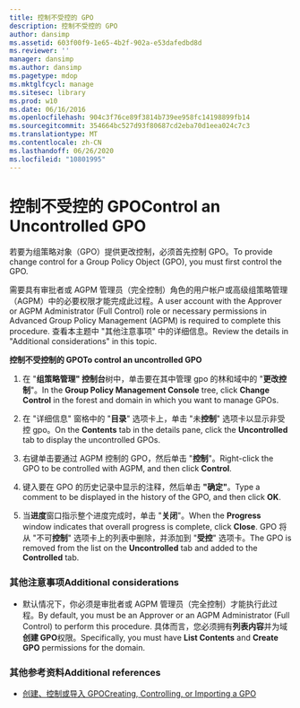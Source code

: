 ```yaml
---
title: 控制不受控的 GPO
description: 控制不受控的 GPO
author: dansimp
ms.assetid: 603f00f9-1e65-4b2f-902a-e53dafedbd8d
ms.reviewer: ''
manager: dansimp
ms.author: dansimp
ms.pagetype: mdop
ms.mktglfcycl: manage
ms.sitesec: library
ms.prod: w10
ms.date: 06/16/2016
ms.openlocfilehash: 904c3f76ce89f3814b739ee958fc14198899fb14
ms.sourcegitcommit: 354664bc527d93f80687cd2eba70d1eea024c7c3
ms.translationtype: MT
ms.contentlocale: zh-CN
ms.lasthandoff: 06/26/2020
ms.locfileid: "10801995"
---
```

# <span data-ttu-id="606c5-103">控制不受控的 GPO</span><span class="sxs-lookup"><span data-stu-id="606c5-103">Control an Uncontrolled GPO</span></span>


<span data-ttu-id="606c5-104">若要为组策略对象（GPO）提供更改控制，必须首先控制 GPO。</span><span class="sxs-lookup"><span data-stu-id="606c5-104">To provide change control for a Group Policy Object (GPO), you must first control the GPO.</span></span>

<span data-ttu-id="606c5-105">需要具有审批者或 AGPM 管理员（完全控制）角色的用户帐户或高级组策略管理（AGPM）中的必要权限才能完成此过程。</span><span class="sxs-lookup"><span data-stu-id="606c5-105">A user account with the Approver or AGPM Administrator (Full Control) role or necessary permissions in Advanced Group Policy Management (AGPM) is required to complete this procedure.</span></span> <span data-ttu-id="606c5-106">查看本主题中 "其他注意事项" 中的详细信息。</span><span class="sxs-lookup"><span data-stu-id="606c5-106">Review the details in "Additional considerations" in this topic.</span></span>

**<span data-ttu-id="606c5-107">控制不受控制的 GPO</span><span class="sxs-lookup"><span data-stu-id="606c5-107">To control an uncontrolled GPO</span></span>**

1.  <span data-ttu-id="606c5-108">在 "**组策略管理" 控制台**树中，单击要在其中管理 gpo 的林和域中的 "**更改控制**"。</span><span class="sxs-lookup"><span data-stu-id="606c5-108">In the **Group Policy Management Console** tree, click **Change Control** in the forest and domain in which you want to manage GPOs.</span></span>

2.  <span data-ttu-id="606c5-109">在 "详细信息" 窗格中的 "**目录**" 选项卡上，单击 "未**控制**" 选项卡以显示非受控 gpo。</span><span class="sxs-lookup"><span data-stu-id="606c5-109">On the **Contents** tab in the details pane, click the **Uncontrolled** tab to display the uncontrolled GPOs.</span></span>

3.  <span data-ttu-id="606c5-110">右键单击要通过 AGPM 控制的 GPO，然后单击 "**控制**"。</span><span class="sxs-lookup"><span data-stu-id="606c5-110">Right-click the GPO to be controlled with AGPM, and then click **Control**.</span></span>

4.  <span data-ttu-id="606c5-111">键入要在 GPO 的历史记录中显示的注释，然后单击 **"确定"**。</span><span class="sxs-lookup"><span data-stu-id="606c5-111">Type a comment to be displayed in the history of the GPO, and then click **OK**.</span></span>

5.  <span data-ttu-id="606c5-112">当**进度**窗口指示整个进度完成时，单击 "**关闭**"。</span><span class="sxs-lookup"><span data-stu-id="606c5-112">When the **Progress** window indicates that overall progress is complete, click **Close**.</span></span> <span data-ttu-id="606c5-113">GPO 将从 "不可**控制**" 选项卡上的列表中删除，并添加到 "**受控**" 选项卡。</span><span class="sxs-lookup"><span data-stu-id="606c5-113">The GPO is removed from the list on the **Uncontrolled** tab and added to the **Controlled** tab.</span></span>

### <span data-ttu-id="606c5-114">其他注意事项</span><span class="sxs-lookup"><span data-stu-id="606c5-114">Additional considerations</span></span>

-   <span data-ttu-id="606c5-115">默认情况下，你必须是审批者或 AGPM 管理员（完全控制）才能执行此过程。</span><span class="sxs-lookup"><span data-stu-id="606c5-115">By default, you must be an Approver or an AGPM Administrator (Full Control) to perform this procedure.</span></span> <span data-ttu-id="606c5-116">具体而言，您必须拥有**列表内容**并为域**创建 GPO**权限。</span><span class="sxs-lookup"><span data-stu-id="606c5-116">Specifically, you must have **List Contents** and **Create GPO** permissions for the domain.</span></span>

### <span data-ttu-id="606c5-117">其他参考资料</span><span class="sxs-lookup"><span data-stu-id="606c5-117">Additional references</span></span>

-   [<span data-ttu-id="606c5-118">创建、控制或导入 GPO</span><span class="sxs-lookup"><span data-stu-id="606c5-118">Creating, Controlling, or Importing a GPO</span></span>](creating-controlling-or-importing-a-gpo-editor-agpm30ops.md)

 

 






